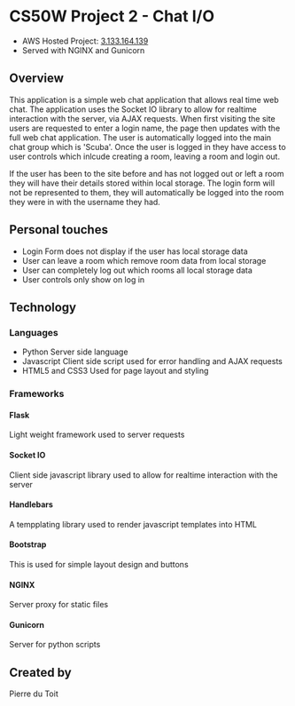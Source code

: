 # CS50W Project 2 - Chat I/O

- AWS Hosted Project: [3.133.164.139](3.133.164.139)
- Served with NGINX and Gunicorn

## Overview

This application is a simple web chat application that allows real time web chat. The application uses the Socket IO library to allow for realtime
interaction with the server, via AJAX requests. When first visiting the site users are requested to enter a login name, the page then updates with
the full web chat application. The user is automatically logged into the main chat group which is 'Scuba'. Once the user is logged in they have access
to user controls which inlcude creating a room, leaving a room and login out.

If the user has been to the site before and has not logged out or left a room they will have their details stored within local storage. The login form
will not be represented to them, they will automatically be logged into the room they were in with the username they had.

## Personal touches

- Login Form does not display if the user has local storage data
- User can leave a room which remove room data from local storage
- User can completely log out which rooms all local storage data
- User controls only show on log in

## Technology

### Languages

- Python
Server side language
- Javascript
Client side script used for error handling and AJAX requests
- HTML5 and CSS3
Used for page layout and styling

### Frameworks

#### Flask

Light weight framework used to server requests

#### Socket IO

Client side javascript library used to allow for realtime interaction with the server

#### Handlebars

A tempplating library used to render javascript templates into HTML

#### Bootstrap

This is used for simple layout design and buttons

#### NGINX

Server proxy for static files

#### Gunicorn

Server for python scripts


## Created by

Pierre du Toit 



